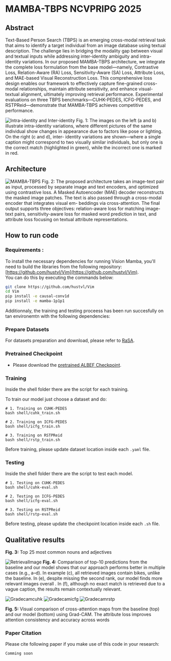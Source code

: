 # MAMBA-TBPS NCVPRIPG 2025


## Abstract
Text-Based Person Search (TBPS) is an emerging cross-modal retrieval task that aims to identify a target individual from an image database using textual description. The challenge lies in bridging the modality gap between visual and textual inputs while addressing inter-identity ambiguity and intra-identity variations. In our proposed MAMBA-TBPS architecture, we integrate the complete loss formulation from the base model—namely, Contrastive Loss, Relation-Aware (RA) Loss, Sensitivity-Aware (SA) Loss, Attribute Loss, and MAE-based Visual Reconstruction Loss. This comprehensive loss design enables our framework to effectively capture fine-grained cross-modal relationships, maintain attribute sensitivity, and enhance visual-textual alignment, ultimately improving retrieval performance. Experimental evaluations on three TBPS benchmarks—CUHK-PEDES, ICFG-PEDES, and RSTPReid—demonstrate that MAMBA-TBPS achieves competitive performance.


![ Intra-identity and Inter-identity ](intra%20and%20inter%20(1).png)
Fig. 1: The images on the left (a and b) illustrate intra-identity variations, where different pictures of the
same individual show changes in appearance due to factors like pose or lighting. On the right (c and d), inter-
identity variations are shown—where a single caption might correspond to two visually similar individuals,
but only one is the correct match (highlighted in green), while the incorrect one is marked in red.

## Architecture
![MAMBA-TBPS](Architecture-1.png)
Fig. 2: The proposed architecture takes an image-text pair as input, processed by separate image and text
encoders, and optimized using contrastive loss. A Masked Autoencoder (MAE) decoder reconstructs the
masked image patches. The text is also passed through a cross-modal encoder that integrates visual em-
beddings via cross-attention. The final output supports three objectives: relation-aware loss for matching
image-text pairs, sensitivity-aware loss for masked word prediction in text, and attribute loss focusing on
textual attribute representations.

## How to run code

### Requirements :
To install the necessary dependencies for running Vision Mamba, you'll need to build the libraries from the following repository: [https://github.com/hustvl/Vim](https://github.com/hustvl/Vim).  
You can do this by executing the commands below:

```bash
git clone https://github.com/hustvl/Vim
cd Vim
pip install -e causal-conv1d
pip install -e mamba-1p1p1
```

Additionnaly, the training and testing proceess has been run succesfully on tan environemtn with the following dependencies:



### Prepare Datasets

For datasets preparation and download, please refer to [RaSA](https://github.com/Flame-Chasers/RaSa/).

### Pretrained Checkpoint
- Please download the [pretrained ALBEF Checkpoint](https://storage.googleapis.com/sfr-pcl-data-research/ALBEF/ALBEF.pth).

### Training
Inside the shell folder there are the script for each training.

To train our model just choose a dataset and do:
```shell
# 1. Training on CUHK-PEDES
bash shell/cuhk_train.sh

# 2. Training on ICFG-PEDES
bash shell/icfg_train.sh

# 3. Training on RSTPReid
bash shell/rstp_train.sh
```

Before training, please update dataset location inside each ```.yaml``` file.


### Testing

Inside the shell folder there are the script to test each model.

```shell
# 1. Testing on CUHK-PEDES
bash shell/cuhk-eval.sh

# 2. Testing on ICFG-PEDES
bash shell/icfg-eval.sh

# 3. Testing on RSTPReid
bash shell/rstp-eval.sh
```

Before testing, please update the checkpoint location inside each ```.sh``` file.

## Qualitative results


**Fig. 3:** Top 25 most common nouns and adjectives

![RetrievalImage](mambamars.png)
**Fig. 4:** Comparison of top-10 predictions from the baseline and our model shows that our approach performs
better in multiple cases (e.g., a–d). In example (c), all retrieved images contain bikes, unlike the baseline.
In (e), despite missing the second rank, our model finds more relevant images overall . In (f), although no
exact match is retrieved due to a vague caption, the results remain contextually relevant.


![Gradecamcuhk](gradcam-cuhk.png) ![Gradecamicfg](gradcam-icfg.png) ![Gradecamrstp](gradcam-rstp.png)

**Fig. 5:** Visual comparison of cross-attention maps from the baseline (top) and our model (bottom) using
Grad-CAM. The attribute loss improves attention consistency and accuracy across words




### Paper Citation
Please cite following paper if you make use of this code in your research:
```tex
Comming soon
```
